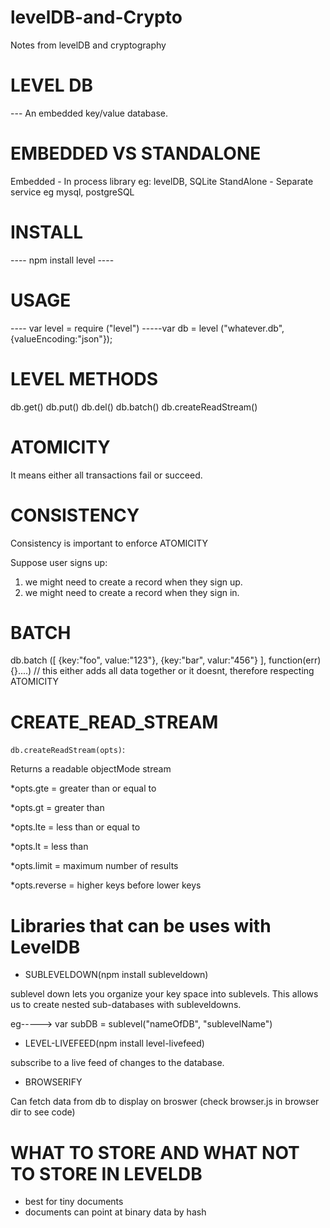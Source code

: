 # levelDB-and-Crypto
Notes from levelDB and cryptography

# LEVEL DB 

--- An embedded key/value database.

# EMBEDDED VS STANDALONE

Embedded - In process library eg: levelDB, SQLite 
StandAlone - Separate service eg mysql, postgreSQL

# INSTALL 

---- npm install level ----

# USAGE

---- var level = require ("level")
-----var db = level ("whatever.db", {valueEncoding:"json"});

# LEVEL METHODS

db.get()
db.put()
db.del()
db.batch()
db.createReadStream()

# ATOMICITY

It means either all transactions fail or succeed.

# CONSISTENCY

Consistency is important to enforce ATOMICITY

Suppose user signs up:

1) we might need to create a record when they sign up.
2) we might need to create a record when they sign in.

# BATCH

db.batch ([
    {key:"foo", value:"123"},
    {key:"bar", valur:"456"}
], function(err){}....) // this either adds all data together or it doesnt, therefore respecting ATOMICITY

# CREATE_READ_STREAM

`db.createReadStream(opts)`:
 
 Returns  a readable objectMode stream

 *opts.gte = greater than or equal to
 
 *opts.gt  = greater than
 
 *opts.lte = less than or equal to
 
 *opts.lt = less than
 
 *opts.limit = maximum number of results
 
 *opts.reverse = higher keys before lower keys

# Libraries that can be uses with LevelDB

* SUBLEVELDOWN(npm install subleveldown)

sublevel down lets you organize your key space into sublevels. This allows us to create nested sub-databases with subleveldowns.

eg-----> var subDB = sublevel("nameOfDB", "sublevelName")

* LEVEL-LIVEFEED(npm install level-livefeed)

subscribe to a live feed of changes to the database.

* BROWSERIFY

Can fetch data from db to display on broswer
(check browser.js in browser dir to see code)

# WHAT TO STORE AND WHAT NOT TO STORE IN LEVELDB

* best for tiny documents
* documents can point at binary data by hash

